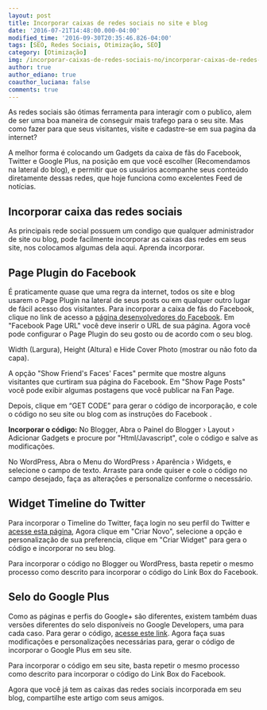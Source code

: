 ```yaml
---
layout: post
title: Incorporar caixas de redes sociais no site e blog
date: '2016-07-21T14:48:00.000-04:00'
modified_time: '2016-09-30T20:35:46.826-04:00'
tags: [SEO, Redes Sociais, Otimização, SEO]
category: [Otimização]
img: /incorporar-caixas-de-redes-sociais-no/incorporar-caixas-de-redes-sociais-no.jpg
author: true
author_ediano: true
coauthor_luciana: false
comments: true
---
```


As redes sociais são ótimas ferramenta para interagir com o publico, alem de ser uma boa maneira de conseguir mais trafego para o seu site. Mas como fazer para que seus visitantes, visite e cadastre-se em sua pagina da internet?

A melhor forma é colocando um Gadgets da caixa de fãs do Facebook, Twitter e Google Plus, na posição em que você escolher (Recomendamos na lateral do blog), e permitir que os usuários acompanhe seus conteúdo diretamente dessas redes, que hoje funciona como excelentes Feed de notícias.

## Incorporar caixa das redes sociais
As principais rede social possuem um condigo que qualquer administrador de site ou blog, pode facilmente incorporar as caixas das redes em seus site, nos colocamos algumas dela aqui. Aprenda incorporar.

## Page Plugin do Facebook
É praticamente quase que uma regra da internet, todos os site e blog usarem o Page Plugin na lateral de seus posts ou em qualquer outro lugar de fácil acesso dos visitantes. Para incorporar a caixa de fás do Facebook, clique no link de acesso a <a href="https://developers.facebook.com/docs/plugins/page-plugin" rel="nofollow" target="_blank">página desenvolvedores do Facebook</a>. Em "Facebook Page URL" você deve inserir o URL de sua página. Agora você pode configurar o Page Plugin do seu gosto ou de acordo com o seu blog.

Width (Largura), Height (Altura) e Hide Cover Photo (mostrar ou não foto da capa).

A opção "Show Friend's Faces' Faces" permite que mostre alguns visitantes que curtiram sua página do Facebook. Em "Show Page Posts" você pode exibir algumas postagens que você publicar na Fan Page.

Depois, clique em “GET CODE” para gerar o código de incorporação, e cole o código no seu site ou blog com as instruções do Facebook .

**Incorporar o código:**
No Blogger, Abra o Painel do Blogger › Layout › Adicionar Gadgets e procure por "Html/Javascript", cole o código e salve as modificações.

No WordPress, Abra o Menu do WordPress › Aparência › Widgets, e selecione o campo de texto. Arraste para onde quiser e cole o código no campo desejado, faça as alterações e personalize conforme o necessário.

## Widget Timeline do Twitter
Para incorporar o Timeline do Twitter, faça login no seu perfil do Twitter e <a href="https://twitter.com/login?redirect_after_login=%2Fsettings%2Fwidgets" rel="nofollow" target="_blank">acesse esta página</a>, Agora clique em "Criar Novo", selecione a opção e personalização de sua preferencia, clique em "Criar Widget" para gera o código e incorporar no seu blog.

Para incorporar o código no Blogger ou WordPress, basta repetir o mesmo processo como descrito para incorporar o código do Link Box do Facebook.

## Selo do Google Plus
Como as páginas e perfis do Google+ são diferentes, existem também duas versões diferentes do selo disponíveis no Google Developers, uma para cada caso. Para gerar o código, <a href="https://developers.google.com/+/web/badge/?hl=pt-br" rel="nofollow" target="_blank">acesse este link</a>. Agora faça suas modificações e personalizações necessárias para, gerar o código de incorporar o Google Plus em seu site.

Para incorporar o código em seu site, basta repetir o mesmo processo como descrito para incorporar o código do Link Box do Facebook.

Agora que você já tem as caixas das redes sociais incorporada em seu blog, compartilhe este artigo com seus amigos.